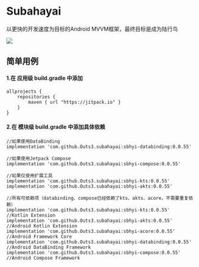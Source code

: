 # Subahayai

以更快的开发速度为目标的Android MVVM框架，最终目标是成为陆行鸟  
  
[![](https://jitpack.io/v/Outs3/subahayai.svg)](https://jitpack.io/#Outs3/subahayai)  
  
## 简单用例
#### 1.在 应用级 build.gradle 中添加
```
allprojects {  
    repositories {  
        maven { url "https://jitpack.io" }  
    }  
}
```

   
#### 2.在 模块级 build.gradle 中添加具体依赖
```
//如果使用DataBinding  
implementation 'com.github.Outs3.subahayai:sbhyi-databinding:0.0.55'
  
//如果使用Jetpack Compose  
implementation 'com.github.Outs3.subahayai:sbhyi-compose:0.0.55'
  
//如果仅使用扩展工具  
implementation 'com.github.Outs3.subahayai:sbhyi-kts:0.0.55'
implementation 'com.github.Outs3.subahayai:sbhyi-akts:0.0.55'
  
//所有可依赖项（databinding、compose已经依赖了kts、akts、acore，不需要重复依赖）  
implementation 'com.github.Outs3.subahayai:sbhyi-kts:0.0.55'			//Kotlin Extension
implementation 'com.github.Outs3.subahayai:sbhyi-akts:0.0.55'			//Android Kotlin Extension
implementation 'com.github.Outs3.subahayai:sbhyi-acore:0.0.55'			//Android Framework Core
implementation 'com.github.Outs3.subahayai:sbhyi-databinding:0.0.55'		//Android DataBinding Framework
implementation 'com.github.Outs3.subahayai:sbhyi-compose:0.0.55'			//Android Compose Framework
```

